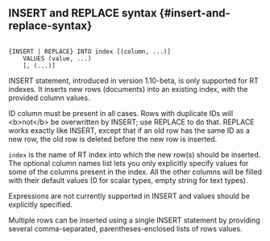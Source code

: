 ## INSERT and REPLACE syntax {#insert-and-replace-syntax}

```

{INSERT | REPLACE} INTO index [(column, ...)]
    VALUES (value, ...)
    [, (...)]

```

INSERT statement, introduced in version 1.10-beta, is only supported for RT indexes. It inserts new rows (documents) into an existing index, with the provided column values.

ID column must be present in all cases. Rows with duplicate IDs will &lt;b&gt;not&lt;/b&gt; be overwritten by INSERT; use REPLACE to do that. REPLACE works exactly like INSERT, except that if an old row has the same ID as a new row, the old row is deleted before the new row is inserted.

`index` is the name of RT index into which the new row(s) should be inserted. The optional column names list lets you only explicitly specify values for some of the columns present in the index. All the other columns will be filled with their default values (0 for scalar types, empty string for text types).

Expressions are not currently supported in INSERT and values should be explicitly specified.

Multiple rows can be inserted using a single INSERT statement by providing several comma-separated, parentheses-enclosed lists of rows values.